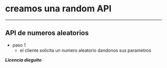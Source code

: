 # creamos una random API
---
## API de numeros aleatorios
 * paso 1
    * el cliente solicita un numero aleatorio dandonos sus parametros

***Licencia dieguito***
